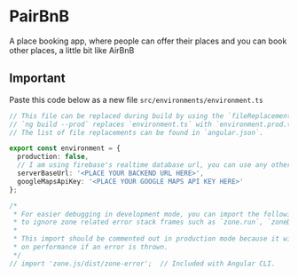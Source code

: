 # PairBnB

A place booking app, where people can offer their places and you can book other places, a little bit like AirBnB

## Important
Paste this code below as a new file <code>src/environments/environment.ts</code>

```typescript
// This file can be replaced during build by using the `fileReplacements` array.
// `ng build --prod` replaces `environment.ts` with `environment.prod.ts`.
// The list of file replacements can be found in `angular.json`.

export const environment = {
  production: false,
  // I am using firebase's realtime database url, you can use any other
  serverBaseUrl: '<PLACE YOUR BACKEND URL HERE>',
  googleMapsApiKey: '<PLACE YOUR GOOGLE MAPS API KEY HERE>'
};

/*
 * For easier debugging in development mode, you can import the following file
 * to ignore zone related error stack frames such as `zone.run`, `zoneDelegate.invokeTask`.
 *
 * This import should be commented out in production mode because it will have a negative impact
 * on performance if an error is thrown.
 */
// import 'zone.js/dist/zone-error';  // Included with Angular CLI.
```
